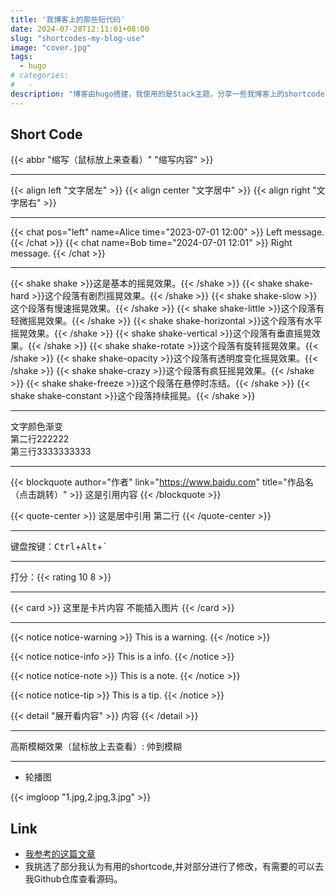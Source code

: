 ```yaml
---
title: '我博客上的那些短代码'
date: 2024-07-28T12:11:01+08:00
slug: "shortcodes-my-blog-use"
image: "cover.jpg"
tags:
  - hugo
# categories:
#   -
description: "博客由hugo搭建，我使用的是Stack主题，分享一些我博客上的shortcode"
---
```


## Short Code

{{< abbr "缩写（鼠标放上来查看）" "缩写内容" >}}

---

{{< align left "文字居左" >}}
{{< align center "文字居中" >}}
{{< align right "文字居右" >}}

---

{{< chat pos="left" name=Alice time="2023-07-01 12:00" >}}
Left message.
{{< /chat >}}
{{< chat name=Bob time="2024-07-01 12:01" >}}
Right message.
{{< /chat >}}

---

{{< shake shake >}}这是基本的摇晃效果。{{< /shake >}}
{{< shake shake-hard >}}这个段落有剧烈摇晃效果。{{< /shake >}}
{{< shake shake-slow >}}这个段落有慢速摇晃效果。{{< /shake >}}
{{< shake shake-little >}}这个段落有轻微摇晃效果。{{< /shake >}}
{{< shake shake-horizontal >}}这个段落有水平摇晃效果。{{< /shake >}}
{{< shake shake-vertical >}}这个段落有垂直摇晃效果。{{< /shake >}}
{{< shake shake-rotate >}}这个段落有旋转摇晃效果。{{< /shake >}}
{{< shake shake-opacity >}}这个段落有透明度变化摇晃效果。{{< /shake >}}
{{< shake shake-crazy >}}这个段落有疯狂摇晃效果。{{< /shake >}}
{{< shake shake-freeze >}}这个段落在悬停时冻结。{{< /shake >}}
{{< shake shake-constant >}}这个段落持续摇晃。{{< /shake >}}

---

<font class="colorfulfont">文字颜色渐变<br>第二行222222<br>第三行3333333333</font>

---

{{< blockquote author="作者" link="https://www.baidu.com" title="作品名（点击跳转）" >}}
这是引用内容
{{< /blockquote >}}

{{< quote-center >}}
这是居中引用
第二行
{{< /quote-center >}}

---

键盘按键：<kbd>Ctrl</kbd>+<kbd>Alt</kbd>+<kbd>`</kbd>

---

打分：{{< rating 10 8 >}}

---

{{< card >}}
这里是卡片内容
不能插入图片
{{< /card >}}

---

{{< notice notice-warning >}}
This is a warning.
{{< /notice >}}

{{< notice notice-info >}}
This is a info.
{{< /notice >}}

{{< notice notice-note >}}
This is a note.
{{< /notice >}}

{{< notice notice-tip >}}
This is a tip.
{{< /notice >}}

{{< detail "展开看内容" >}}
内容
{{< /detail >}}

---

高斯模糊效果（鼠标放上去查看）:
<span class="blur">帅到模糊</span>

---
- 轮播图

{{< imgloop "1.jpg,2.jpg,3.jpg" >}}

## Link

- [我参考的这篇文章](https://www.sleepymoon.cyou/2023/hugo-shortcodes/)
- 我挑选了部分我认为有用的shortcode,并对部分进行了修改，有需要的可以去我Github仓库查看源码。